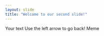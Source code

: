 ```yaml
---
layout: slide
title: "Welcome to our second slide!"
---
```

Your text
Use the left arrow to go back! Meme
